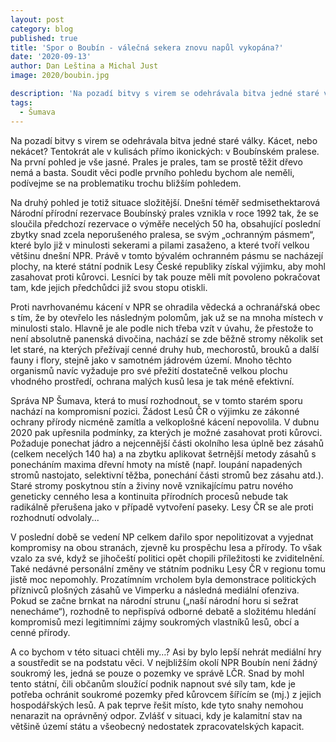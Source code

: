 ```yaml
---
layout: post
category: blog
published: true
title: 'Spor o Boubín - válečná sekera znovu napůl vykopána?'
date: '2020-09-13'
author: Dan Leština a Michal Just
image: 2020/boubin.jpg

description: 'Na pozadí bitvy s virem se odehrávala bitva jedné staré války. Kácet, nebo nekácet? Tentokrát ale v kulisách přímo ikonických: v Boubínském pralese. Na první pohled je vše jasné. Prales je prales, tam se prostě těžit dřevo nemá a basta. Soudit věci podle prvního pohledu bychom ale neměli, podívejme se na problematiku trochu bližším pohledem.'
tags:
  - Šumava
---
```


Na pozadí bitvy s virem se odehrávala bitva jedné staré války. Kácet, nebo nekácet? Tentokrát ale v kulisách přímo ikonických: v Boubínském pralese. Na první pohled je vše jasné. Prales je prales, tam se prostě těžit dřevo nemá a basta. Soudit věci podle prvního pohledu bychom ale neměli, podívejme se na problematiku trochu bližším pohledem.

Na druhý pohled je totiž situace složitější. Dnešní téměř sedmisethektarová Národní přírodní rezervace Boubínský prales vznikla v roce 1992 tak, že se sloučila předchozí rezervace o výměře necelých 50 ha, obsahující poslední zbytky snad zcela neporušeného pralesa, se svým „ochranným pásmem“, které bylo již v minulosti sekerami a pilami zasaženo, a které tvoří velkou většinu dnešní NPR. Právě v tomto bývalém ochranném pásmu se nacházejí plochy, na které státní podnik Lesy České republiky získal výjimku, aby mohl zasahovat proti kůrovci. Lesníci by tak pouze měli mít povoleno pokračovat tam, kde jejich předchůdci již svou stopu otiskli.

Proti navrhovanému kácení v NPR se ohradila vědecká a ochranářská obec s tím, že by otevřelo les následným polomům, jak už se na mnoha místech v minulosti stalo. Hlavně je ale podle nich třeba vzít v úvahu, že přestože to není absolutně panenská divočina, nachází se zde běžně stromy několik set let staré, na kterých přežívají cenné druhy hub, mechorostů, brouků a další fauny i flory, stejně jako v samotném jádrovém území. Mnoho těchto organismů navíc vyžaduje pro své přežití dostatečně velkou plochu vhodného prostředí, ochrana malých kusů lesa je tak méně efektivní.

Správa NP Šumava, která to musí rozhodnout, se v tomto starém sporu nachází na kompromisní pozici. Žádost Lesů ČR o výjimku ze zákonné ochrany přírody nicméně zamítla a velkoplošné kácení nepovolila. V dubnu 2020 pak upřesnila podmínky, za kterých je možné zasahovat proti kůrovci. Požaduje ponechat jádro a nejcennější části okolního lesa úplně bez zásahů (celkem necelých 140 ha) a na zbytku aplikovat šetrnější metody zásahů s ponecháním maxima dřevní hmoty na místě (např. loupání napadených stromů nastojato, selektivní těžba, ponechání části stromů bez zásahu atd.). Staré stromy poskytnou stín a živiny nově vznikajícímu patru nového geneticky cenného lesa a kontinuita přírodních procesů nebude tak radikálně přerušena jako v případě vytvoření paseky. Lesy ČR se ale proti rozhodnutí odvolaly...

V poslední době se vedení NP celkem dařilo spor nepolitizovat a vyjednat kompromisy na obou stranách, zjevně ku prospěchu lesa a přírody. To však vzalo za své, když se jihočeští politici opět chopili příležitosti ke zviditelnění. Také nedávné personální změny ve státním podniku Lesy ČR v regionu tomu jistě moc nepomohly. Prozatímním vrcholem byla demonstrace politických příznivců plošných zásahů ve Vimperku a následná mediální ofenziva. Pokud se začne brnkat na národní strunu („naší národní horu si sežrat nenecháme“), rozhodně to nepřispívá odborné debatě a složitému hledání kompromisů mezi legitimními zájmy soukromých vlastníků lesů, obcí a cenné přírody.

A co bychom v této situaci chtěli my…? Asi by bylo lepší nehrát mediální hry a soustředit se na podstatu věci. V nejbližším okolí NPR Boubín není žádný soukromý les, jedná se pouze o pozemky ve správě LČR. Snad by mohl tento státní, čili občanům sloužící podnik napnout své síly tam, kde je potřeba ochránit soukromé pozemky před kůrovcem šířícím se (mj.) z jejich hospodářských lesů. A pak teprve řešit místo, kde tyto snahy nemohou nenarazit na oprávněný odpor. Zvlášť v situaci, kdy je kalamitní stav na většině území státu a všeobecný nedostatek zpracovatelských kapacit.

